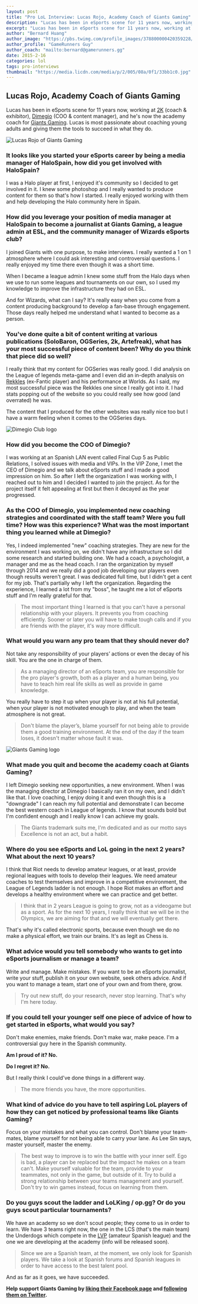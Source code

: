 ```yaml
---
layout: post
title: "Pro LoL Interview: Lucas Rojo, Academy Coach of Giants Gaming"
description: "Lucas has been in eSports scene for 11 years now, working at 2K (coach & exhibitor), Dimegio (COO & content manager), and he's now the academy coach for Giants Gaming."
excerpt: "Lucas has been in eSports scene for 11 years now, working at 2K (coach & exhibitor), Dimegio (COO & content manager), and he's now the academy coach for [GIANTS! Gaming](http://www.giantsgaming.pro/). Lucas is most passionate about coaching young adults and giving them the tools to succeed in what they do."
author: "Bernard Huang"
author_image: "https://pbs.twimg.com/profile_images/378800000420359228/a73e0d9f4cb08c28ebd9585a91d25c8b_400x400.jpeg"
author_profile: "GameRunners Guy"
author_coach: "mailto:bernard@gamerunners.gg"
date: 2015-2-16
categories: lol
tags: pro-interviews
thumbnail: "https://media.licdn.com/media/p/2/005/08a/0f1/33bb1c0.jpg"
---
```


## Lucas Rojo, Academy Coach of Giants Gaming

Lucas has been in eSports scene for 11 years now, working at [2K](https://www.2k.com/) (coach & exhibitor), [Dimegio](http://www.dimegioclub.com/) (COO & content manager), and he's now the academy coach for [Giants Gaming](http://www.giantsgaming.pro/). Lucas is most passionate about coaching young adults and giving them the tools to succeed in what they do.

![Lucas Rojo of Giants Gaming](https://media.licdn.com/media/p/2/005/08a/0f1/33bb1c0.jpg)

### It looks like you started your eSports career by being a media manager of HaloSpain, how did you get involved with HaloSpain?

I was a Halo player at first, I enjoyed it's community so I decided to get involved in it. I knew some photoshop and I really wanted to produce content for them so that's how I started. I really enjoyed working with them and help developing the Halo community here in Spain.

### How did you leverage your position of media manager at HaloSpain to become a journalist at Giants Gaming, a league admin at ESL, and the community manager of Wizards eSports club?

I joined Giants with one purpose, to make interviews. I really wanted a 1 on 1 atmosphere where I could ask interesting and controversial questions. I really enjoyed my time there even though it was a short time. 

When I became a league admin I knew some stuff from the Halo days when we use to run some leagues and tournaments on our own, so I used my knowledge to improve the infrastructure they had on ESL. 

And for Wizards, what can I say? It's really easy when you come from a content producing background to develop a fan-base through engagement. Those days really helped me understand what I wanted to become as a person.

### You've done quite a bit of content writing at various publications (SoloBaron, OGSeries, 2k, Artefreak), what has your most successful piece of content been? Why do you think that piece did so well?

I really think that my content for OGSeries was really good. I did analysis on the League of legends meta-game and I even did an in-depth analysis on [Rekkles](http://lol.gamepedia.com/Rekkles) (ex-Fantic player) and his performance at Worlds. As I said, my most successful piece was the Rekkles one since I really got into it. I had stats popping out of the website so you could really see how good (and overrated) he was.

The content that I produced for the other websites was really nice too but I have a warm feeling when it comes to the OGSeries days.

![Dimegio Club logo](/images/content/dimegio.png)

### How did you become the COO of Dimegio?

I was working at an Spanish LAN event called Final Cup 5 as Public Relations, I solved issues with media and VIPs. In the VIP Zone, I met the CEO of Dimegio and we talk about eSports stuff and I made a good impression on him. So after I left the organization I was working with, I reached out to him and I decided I wanted to join the project. As for the project itself it felt appealing at first but then it decayed as the year progressed.

### As the COO of Dimegio, you implemented new coaching strategies and coordinated with the staff team? Were you full time? How was this experience? What was the most important thing you learned while at Dimegio?

Yes, I indeed implemented "new" coaching strategies. They are new for the environment I was working on, we didn't have any infrastructure so I did some research and started building one. We had a coach, a psychologist, a manager and me as the head coach. I ran the organization by myself through 2014 and we really did a good job developing our players even though results weren't great. I was dedicated full time, but I didn't get a cent for my job. That's partially why I left the organization. Regarding the experience, I learned a lot from my "boss", he taught me a lot of eSports stuff and I'm really grateful for that.

> The most important thing I learned is that you can't have a personal relationship with your players. It prevents you from coaching efficiently. Sooner or later you will have to make tough calls and if you are friends with the player, it's way more difficult.

### What would you warn any pro team that they should never do?

Not take any responsibility of your players’ actions or even the decay of his skill. You are the one in charge of them. 

> As a managing director of an eSports team, you are responsible for the pro player's growth, both as a player and a human being, you have to teach him real life skills as well as provide in game knowledge.

You really have to step it up when your player is not at his full potential, when your player is not motivated enough to play, and when the team atmosphere is not great. 

> Don't blame the player’s, blame yourself for not being able to provide them a good training environment. At the end of the day if the team loses, it doesn't matter whose fault it was.

![Giants Gaming logo](/images/content/giants-gaming-logo.png)

### What made you quit and become the academy coach at Giants Gaming?

I left Dimegio seeking new opportunities, a new environment. When I was the managing director at Dimegio I basically ran it on my own, and I didn't like that. I love coaching, I enjoy doing it and even though this is a "downgrade" I can reach my full potential and demonstrate I can become the best western coach in League of legends. I know that sounds bold but I'm confident enough and I really know I can achieve my goals.

> The Giants trademark suits me, I'm dedicated and as our motto says Excellence is not an act, but a habit.

### Where do you see eSports and LoL going in the next 2 years? What about the next 10 years?

I think that Riot needs to develop amateur leagues, or at least, provide regional leagues with tools to develop their leagues. We need amateur coaches to test themselves and improve in a competitive environment, the League of Legends ladder is not enough. I hope Riot makes an effort and develops a healthy environment where we can practice and get better. 

> I think that in 2 years League is going to grow, not as a videogame but as a sport. As for the next 10 years, I really think that we will be in the Olympics, we are aiming for that and we will eventually get there.

That's why it's called electronic sports, because even though we do no make a physical effort, we train our brains. It's as legit as Chess is.

### What advice would you tell somebody who wants to get into eSports journalism or manage a team?

Write and manage. Make mistakes. If you want to be an eSports journalist, write your stuff, publish it on your own website, seek others advice. And if you want to manage a team, start one of your own and from there, grow.

> Try out new stuff, do your research, never stop learning. That's why I'm here today.

### If you could tell your younger self one piece of advice of how to get started in eSports, what would you say?

Don't make enemies, make friends. Don't make war, make peace. I'm a controversial guy here in the Spanish community. 

**Am I proud of it? No.**

**Do I regret it? No.**

But I really think I could've done things in a different way.

> The more friends you have, the more opportunities.

### What kind of advice do you have to tell aspiring LoL players of how they can get noticed by professional teams like Giants Gaming? 

Focus on your mistakes and what you can control. Don't blame your team-mates, blame yourself for not being able to carry your lane. As Lee Sin says, master yourself, master the enemy. 

> The best way to improve is to win the battle with your inner self. Ego is bad, a player can be replaced but the impact he makes on a team can't. Make yourself valuable for the team, provide to your teammates, not only in the game, but outside of it. Try to build a strong relationship between your teams management and yourself. Don't try to win games instead, focus on learning from them.

### Do you guys scout the ladder and LoLKing / op.gg? Or do you guys scout particular tournaments?
 
We have an academy so we don't scout people; they come to us in order to learn. We have 3 teams right now, the one in the LCS (that's the main team) the Underdogs which compete in the [LVP](http://www.lvp.es/) (amateur Spanish league) and the one we are developing at the academy (info will be released soon). 

> Since we are a Spanish team, at the moment, we only look for Spanish players. We take a look at Spanish forums and Spanish leagues in order to have access to the best talent pool. 

And as far as it goes, we have succeeded.

**Help support Giants Gaming by [liking their Facebook page](https://www.facebook.com/GiantsGaming) and [following them on Twitter](https://twitter.com/giantsgaming).**
